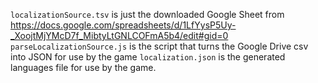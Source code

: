 `localizationSource.tsv` is just the downloaded Google Sheet from https://docs.google.com/spreadsheets/d/1LfYysP5Uy-_XoojtMjYMcD7f_MibtyLtGNLCOFmA5b4/edit#gid=0
`parseLocalizationSource.js` is the script that turns the Google Drive csv into JSON for use by the game
`localization.json` is the generated languages file for use by the game.